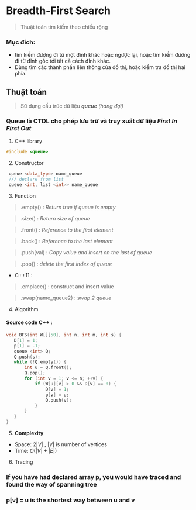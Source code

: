 # **Breadth-First Search**
> Thuật toán tìm kiếm theo chiều rộng
### Mục đích: 
* tìm kiếm đường đi từ một đỉnh khác hoặc ngược lại, hoặc tìm kiếm đường đi từ đỉnh gốc tới tất cả cách đỉnh khác. 
* Dùng tìm các thành phần liên thông của đồ thị, hoặc kiểm tra đồ thị hai phía.
## Thuật toán
> Sử dụng cấu trúc dữ liệu ***queue*** *(hàng đợi)*
### Queue là CTDL cho phép lưu trữ và truy xuất dữ liệu ***First In First Out***
1. C++ library 
``` C++ 
#include <queue> 
```
2. Constructor
``` C++
 queue <data_type> name_queue
 /// declare from list
 queue <int, list <int>> name_queue
 ```
 3. Function
 
 > .empty() : *Return true if queue is empty*

 > .size() : *Return size of queue*

 > .front() : *Reference to the first element*

 > .back() : *Reference to the last element*

 > .push(val) : *Copy value and insert on the last of queue*

 > .pop() : *delete the first index of queue*
* C++11 :
 > .emplace() : construct and insert value

 > .swap(name_queue2) : *swap 2 queue*

 4. Algorithm
 #### Source code C++ :
 ``` C++ 
 void BFS(int W[][50], int n, int m, int s) {
    D[1] = 1;
    p[1] = -1;
    queue <int> Q;
    Q.push(s);
    while (!Q.empty()) {
        int u = Q.front();
        Q.pop();
        for (int v = 1; v <= n; ++v) {
            if (W[u][v] > 0 && D[v] == 0) {
                D[v] = 1;
                p[v] = u;
                Q.push(v);
            }
        }
    }
}
``` 
5. **Complexity**
* Space: $2|V|$ , $|V|$ is number of vertices
* Time: $O(|V|+|E|)$ 
6. Tracing
### If you have had declared array p, you would have traced and found the way of spanning tree
### p[v] = u is the shortest way between u and v


